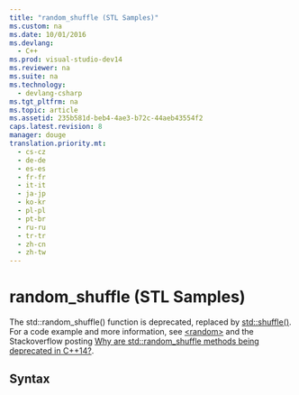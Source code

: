 ```yaml
---
title: "random_shuffle (STL Samples)"
ms.custom: na
ms.date: 10/01/2016
ms.devlang: 
  - C++
ms.prod: visual-studio-dev14
ms.reviewer: na
ms.suite: na
ms.technology: 
  - devlang-csharp
ms.tgt_pltfrm: na
ms.topic: article
ms.assetid: 235b581d-beb4-4ae3-b72c-44aeb43554f2
caps.latest.revision: 8
manager: douge
translation.priority.mt: 
  - cs-cz
  - de-de
  - es-es
  - fr-fr
  - it-it
  - ja-jp
  - ko-kr
  - pl-pl
  - pt-br
  - ru-ru
  - tr-tr
  - zh-cn
  - zh-tw
---
```

# random_shuffle (STL Samples)
The std::random_shuffle() function is deprecated, replaced by [std::shuffle()](../Topic/std::shuffle.md). For a code example and more information, see [<random\>](../Topic/%3Crandom%3E.md) and the Stackoverflow posting [Why are std::random_shuffle methods being deprecated in C++14?](http://go.microsoft.com/fwlink/?LinkId=397954).  
  
## Syntax